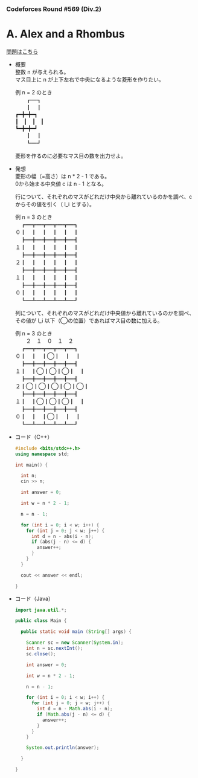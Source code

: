 ### Codeforces Round #569 (Div.2)

# A. Alex and a Rhombus

  [問題はこちら](https://codeforces.com/problemset/problem/1180/A)
  
- 概要<br>
  整数 n が与えられる。<br>
  マス目上に n が上下左右で中央になるような菱形を作りたい。<br>
  
  例 n = 2 のとき<br>
  　　┏━┓<br>
  　　┃　┃<br>
  ┏━╋━╋━┓<br>
  ┃　┃　┃　┃<br>
  ┗━╋━╋━┛<br>
  　　┃　┃<br>
  　　┗━┛<br>
    
  菱形を作るのに必要なマス目の数を出力せよ。<br>
  
  
- 発想<br>
  菱形の幅（=高さ）は n * 2 - 1 である。<br>
  0から始まる中央値 c は n - 1 となる。<br>

  行について、それぞれのマスがどれだけ中央から離れているのかを調べ、c からその値を引く（ l_i とする）。<br>

  例 n = 3 のとき<br>
  　┏━┳━┳━┳━┳━┓<br>
  ０┃　┃　┃　┃　┃　┃<br>
  　┣━╋━╋━╋━╋━┫<br>
  １┃　┃　┃　┃　┃　┃<br>
  　┣━╋━╋━╋━╋━┫<br>
  ２┃　┃　┃　┃　┃　┃<br>
  　┣━╋━╋━╋━╋━┫<br>
  １┃　┃　┃　┃　┃　┃<br>
  　┣━╋━╋━╋━╋━┫<br>
  ０┃　┃　┃　┃　┃　┃<br>
  　┗━┻━┻━┻━┻━┛<br>

  列について、それぞれのマスがどれだけ中央値から離れているのかを調べ、その値が l_i 以下（◯の位置）であればマス目の数に加える。<br>

  例 n = 3 のとき<br>
  　　２　１　０　１　２<br>
  　┏━┳━┳━┳━┳━┓<br>
  ０┃　┃　┃◯┃　┃　┃<br>
  　┣━╋━╋━╋━╋━┫<br>
  １┃　┃◯┃◯┃◯┃　┃<br>
  　┣━╋━╋━╋━╋━┫<br>
  ２┃◯┃◯┃◯┃◯┃◯┃<br>
  　┣━╋━╋━╋━╋━┫<br>
  １┃　┃◯┃◯┃◯┃　┃<br>
  　┣━╋━╋━╋━╋━┫<br>
  ０┃　┃　┃◯┃　┃　┃<br>
  　┗━┻━┻━┻━┻━┛
  
  
- コード（C++）

  ```cpp
  #include <bits/stdc++.h>
  using namespace std;

  int main() {

    int n;
    cin >> n;

    int answer = 0;

    int w = n * 2 - 1;

    n = n - 1;

    for (int i = 0; i < w; i++) {
      for (int j = 0; j < w; j++) {
        int d = n - abs(i - n);
        if (abs(j - n) <= d) {
          answer++;
        }
      }
    }

    cout << answer << endl;

  }
  ```
  
- コード（Java）

  ```java
  import java.util.*;

  public class Main {

    public static void main (String[] args) {

      Scanner sc = new Scanner(System.in);
      int n = sc.nextInt();
      sc.close();

      int answer = 0;

      int w = n * 2 - 1;

      n = n - 1;

      for (int i = 0; i < w; i++) {
        for (int j = 0; j < w; j++) {
          int d = n - Math.abs(i - n);
          if (Math.abs(j - n) <= d) {
            answer++;
          }
        }
      }

      System.out.println(answer);

    }

  }
  ```
    
